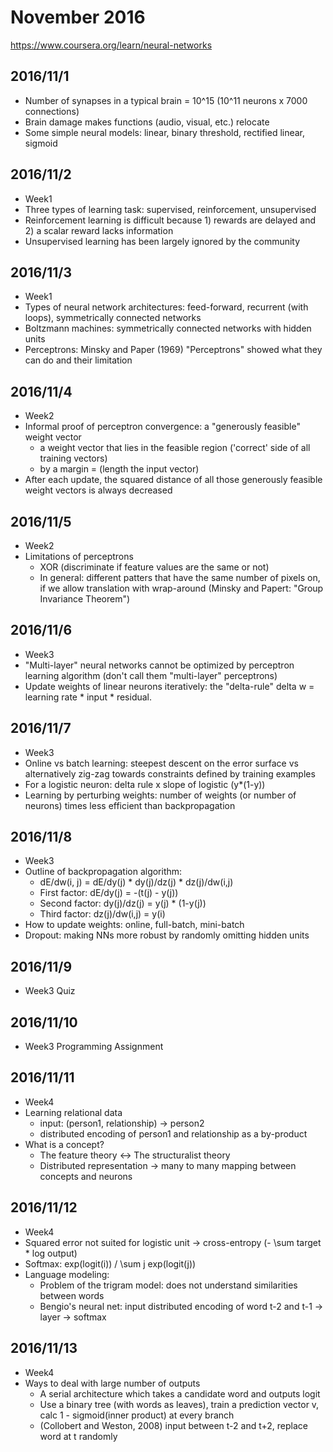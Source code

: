 
# November 2016

https://www.coursera.org/learn/neural-networks

## 2016/11/1

- Number of synapses in a typical brain = 10^15 (10^11 neurons x 7000 connections)
- Brain damage makes functions (audio, visual, etc.) relocate
- Some simple neural models: linear, binary threshold, rectified linear, sigmoid

## 2016/11/2

- Week1
- Three types of learning task: supervised, reinforcement, unsupervised
- Reinforcement learning is difficult because 1) rewards are delayed and 2) a scalar reward lacks information
- Unsupervised learning has been largely ignored by the community

## 2016/11/3

- Week1
- Types of neural network architectures: feed-forward, recurrent (with loops), symmetrically connected networks
- Boltzmann machines: symmetrically connected networks with hidden units
- Perceptrons: Minsky and Paper (1969) "Perceptrons" showed what they can do and their limitation

## 2016/11/4

- Week2
- Informal proof of perceptron convergence: a "generously feasible" weight vector
    - a weight vector that lies in the feasible region ('correct' side of all training vectors)
    - by a margin = (length the input vector)
- After each update, the squared distance of all those generously feasible weight vectors is always decreased

## 2016/11/5

- Week2
- Limitations of perceptrons
    - XOR (discriminate if feature values are the same or not)
    - In general: different patters that have the same number of pixels on, if we allow translation with wrap-around (Minsky and Papert: "Group Invariance Theorem")

## 2016/11/6

- Week3
- "Multi-layer" neural networks cannot be optimized by perceptron learning algorithm (don't call them "multi-layer" perceptrons)
- Update weights of linear neurons iteratively: the "delta-rule" delta w = learning rate * input * residual.

## 2016/11/7

- Week3
- Online vs batch learning: steepest descent on the error surface vs alternatively zig-zag towards constraints defined by training examples
- For a logistic neuron: delta rule x slope of logistic (y*(1-y))
- Learning by perturbing weights: number of weights (or number of neurons) times less efficient than backpropagation

## 2016/11/8

- Week3
- Outline of backpropagation algorithm:
    - dE/dw(i, j) = dE/dy(j) * dy(j)/dz(j) * dz(j)/dw(i,j)
    - First factor: dE/dy(j) = -(t(j) - y(j))
    - Second factor: dy(j)/dz(j) = y(j) * (1-y(j))
    - Third factor: dz(j)/dw(i,j) = y(i)
- How to update weights: online, full-batch, mini-batch
- Dropout: making NNs more robust by randomly omitting hidden units

## 2016/11/9

- Week3 Quiz

## 2016/11/10

- Week3 Programming Assignment

## 2016/11/11

- Week4
- Learning relational data
    - input: (person1, relationship) -> person2
    - distributed encoding of person1 and relationship as a by-product
- What is a concept?
    - The feature theory <-> The structuralist theory
    - Distributed representation -> many to many mapping between concepts and neurons

## 2016/11/12

- Week4
- Squared error not suited for logistic unit -> cross-entropy (- \sum target * log output)
- Softmax: exp(logit(i)) / \sum j exp(logit(j))
- Language modeling:
    - Problem of the trigram model: does not understand similarities between words
    - Bengio's neural net: input distributed encoding of word t-2 and t-1 -> layer -> softmax

## 2016/11/13

- Week4
- Ways to deal with large number of outputs
    - A serial architecture which takes a candidate word and outputs logit
    - Use a binary tree (with words as leaves), train a prediction vector v, calc 1 - sigmoid(inner product) at every branch
    - (Collobert and Weston, 2008) input between t-2 and t+2, replace word at t randomly
